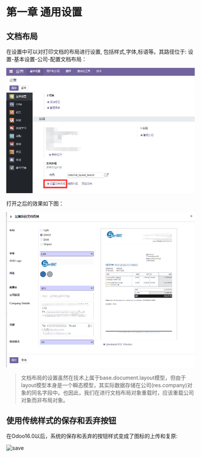 # 第一章 通用设置

## 文档布局

在设置中可以对打印文档的布局进行设置, 包括样式,字体,标语等。其路径位于: 设置-基本设置-公司-配置文档布局：

![文档布局](./images/layout.png)

打开之后的效果如下图：

![文档布局](./images/layout2.png)

> 文档布局的设置虽然在技术上属于base.document.layout模型，但由于layout模型本身是一个瞬态模型，其实际数据存储在公司(res.company)对象的同名字段中。也因此，我们在进行文档布局对象重载时，应该重载公司对象而非布局对象。

## 使用传统样式的保存和丢弃按钮

在Odoo16.0以后，系统的保存和丢弃的按钮样式变成了图标的上传和复原:

![save]()